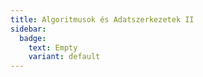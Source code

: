 ```yaml
---
title: Algoritmusok és Adatszerkezetek II
sidebar:
  badge:
    text: Empty
    variant: default
---
```

